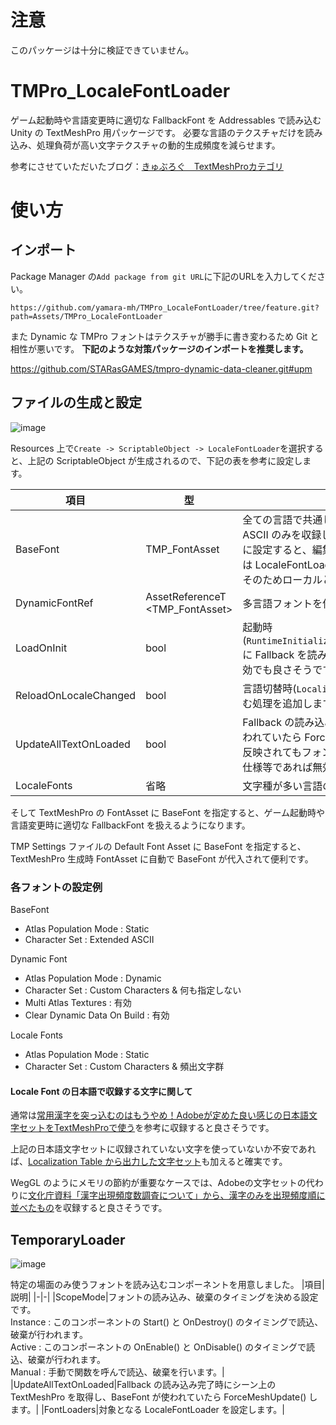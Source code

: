 # 注意
このパッケージは十分に検証できていません。

# TMPro_LocaleFontLoader
ゲーム起動時や言語変更時に適切な FallbackFont を Addressables で読み込む Unity の TextMeshPro 用パッケージです。
必要な言語のテクスチャだけを読み込み、処理負荷が高い文字テクスチャの動的生成頻度を減らせます。

参考にさせていただいたブログ：[きゅぶろぐ　TextMeshProカテゴリ](https://blog.kyubuns.dev/archive/category/TextMeshPro)

# 使い方

## インポート
Package Manager の```Add package from git URL```に下記のURLを入力してください。
```
https://github.com/yamara-mh/TMPro_LocaleFontLoader/tree/feature.git?path=Assets/TMPro_LocaleFontLoader
```

また Dynamic な TMPro フォントはテクスチャが勝手に書き変わるため Git と相性が悪いです。
**下記のような対策パッケージのインポートを推奨します。**

https://github.com/STARasGAMES/tmpro-dynamic-data-cleaner.git#upm

## ファイルの生成と設定
![image](https://github.com/yamara-mh/TMPro_LocaleFontLoader/assets/39893033/67cb7318-7886-4101-a9ab-8598a5489626)

Resources 上で```Create -> ScriptableObject -> LocaleFontLoader```を選択すると、上記の ScriptableObject が生成されるので、下記の表を参考に設定します。

|項目|型|説明|
|-|-|-|
|BaseFont|TMP_FontAsset|全ての言語で共通して使う TMP_FontAssets を設定します。一般的には Extended ASCII のみを収録した TMP_FontAsset を設定します。動的フォントを Fallback に設定すると、編集中にテキストを表示する場合に便利です。ビルド時に Fallback は LocaleFontLoader_FallbackRemoverEditor によって一時的に空になります。そのためローカルと Addressable で二重に保存される心配はありません。|
|DynamicFontRef|AssetReferenceT<br><TMP_FontAsset>|多言語フォントを使った Dynamic な TMP_FontAsset を設定します。|
|LoadOnInit|bool|起動時(```RuntimeInitializeOnLoadMethod(RuntimeInitializeLoadType.AfterSceneLoad)```)に Fallback を読み込む処理を追加します。特定の場面でのみ使うフォントなら無効でも良さそうです。|
|ReloadOnLocaleChanged|bool|言語切替時(```LocalizationSettings.SelectedLocaleChanged```)に Fallback を読み込む処理を追加します。特定の場面でのみ使うフォントなら無効でも良さそうです。|
|UpdateAllTextOnLoaded|bool|Fallback の読み込み完了時にシーン上の TextMeshPro を取得し、BaseFont が使われていたら ForceMeshUpdate() します。この処理は Localization Table が先に反映されてもフォントを更新可能にするためにあります。言語切替後に再起動する仕様等であれば無効でも良さそうです。|
|LocaleFonts|省略|文字種が多い言語の TMP_FontAssets を設定します。|

そして TextMeshPro の FontAsset に BaseFont を指定すると、ゲーム起動時や言語変更時に適切な FallbackFont を扱えるようになります。

TMP Settings ファイルの Default Font Asset に BaseFont を指定すると、TextMeshPro 生成時 FontAsset に自動で BaseFont が代入されて便利です。

### 各フォントの設定例
BaseFont
- Atlas Population Mode : Static
- Character Set : Extended ASCII

Dynamic Font
- Atlas Population Mode : Dynamic
- Character Set : Custom Characters & 何も指定しない
- Multi Atlas Textures : 有効
- Clear Dynamic Data On Build : 有効

Locale Fonts
- Atlas Population Mode : Static
- Character Set : Custom Characters & 頻出文字群

#### Locale Font の日本語で収録する文字に関して

通常は[常用漢字を突っ込むのはもうやめ！Adobeが定めた良い感じの日本語文字セットをTextMeshProで使う](https://blog.kyubuns.dev/entry/2021/01/20/090740)を参考に収録すると良さそうです。

上記の日本語文字セットに収録されていない文字を使っていないか不安であれば、[Localization Table から出力した文字セット](https://docs.unity.cn/Packages/com.unity.localization@1.0/manual/StringTables.html#Preloading:~:text=with%20the%20data.-,Character%20Sets,-Sometimes%20we%20need)も加えると確実です。

WegGL のようにメモリの節約が重要なケースでは、Adobeの文字セットの代わりに[文化庁資料「漢字出現頻度数調査について」から、漢字のみを出現頻度順に並べたもの](https://gist.github.com/oktopus1959/272c960ccfe03453bb975d1e994cb99d9)を収録すると良さそうです。

## TemporaryLoader
![image](https://github.com/yamara-mh/TMPro_LocaleFontLoader/assets/39893033/e53203c3-a07b-447a-8cb5-28994ca2a51b)

特定の場面のみ使うフォントを読み込むコンポーネントを用意しました。
|項目|説明|
|-|-|
|ScopeMode|フォントの読み込み、破棄のタイミングを決める設定です。<br>Instance : このコンポーネントの Start() と OnDestroy() のタイミングで読込、破棄が行われます。<br>Active : このコンポーネントの OnEnable() と OnDisable() のタイミングで読込、破棄が行われます。<br>Manual : 手動で関数を呼んで読込、破棄を行います。|
|UpdateAllTextOnLoaded|Fallback の読み込み完了時にシーン上の TextMeshPro を取得し、BaseFont が使われていたら ForceMeshUpdate() します。|
|FontLoaders|対象となる LocaleFontLoader を設定します。|
